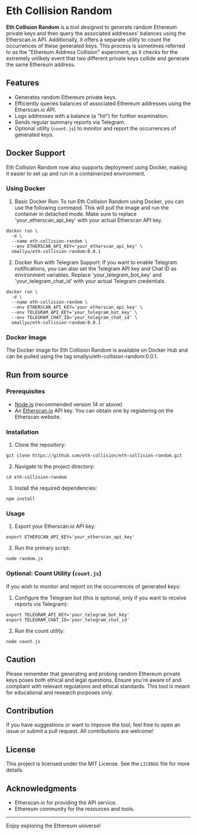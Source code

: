 # Eth Collision Random

**Eth Collision Random** is a tool designed to generate random Ethereum private keys and then query the associated addresses' balances using the Etherscan.io API. Additionally, it offers a separate utility to count the occurrences of these generated keys. This process is sometimes referred to as the "Ethereum Address Collision" experiment, as it checks for the extremely unlikely event that two different private keys collide and generate the same Ethereum address.

## Features

- Generates random Ethereum private keys.
- Efficiently queries balances of associated Ethereum addresses using the Etherscan.io API.
- Logs addresses with a balance (a "hit") for further examination.
- Sends regular summary reports via Telegram.
- Optional utility (`count.js`) to monitor and report the occurrences of generated keys.


## Docker Support

Eth Collision Random now also supports deployment using Docker, making it easier to set up and run in a containerized environment.

### Using Docker

1. Basic Docker Run: To run Eth Collision Random using Docker, you can use the following command. This will pull the image and run the container in detached mode. Make sure to replace 'your_etherscan_api_key' with your actual Etherscan API key.

```
docker run \
  -d \
  --name eth-collision-random \
  --env ETHERSCAN_API_KEY='your_etherscan_api_key' \
  smallyu/eth-collision-random:0.0.1
```

2. Docker Run with Telegram Support: If you want to enable Telegram notifications, you can also set the Telegram API key and Chat ID as environment variables. Replace 'your_telegram_bot_key' and 'your_telegram_chat_id' with your actual Telegram credentials.

```
docker run \
  -d \
  --name eth-collision-random \
  --env ETHERSCAN_API_KEY='your_etherscan_api_key' \
  --env TELEGRAM_API_KEY='your_telegram_bot_key' \
  --env TELEGRAM_CHAT_ID='your_telegram_chat_id' \
  smallyu/eth-collision-random:0.0.1
```

### Docker Image

The Docker image for Eth Collision Random is available on Docker Hub and can be pulled using the tag smallyu/eth-collision-random:0.0.1.

## Run from source

### Prerequisites

- [Node.js](https://nodejs.org/) (recommended version 14 or above)
- An [Etherscan.io](https://etherscan.io/) API key. You can obtain one by registering on the Etherscan website.

### Installation

1. Clone the repository:

```
git clone https://github.com/eth-collision/eth-collision-random.git
```


2. Navigate to the project directory:

```
cd eth-collision-random
```


3. Install the required dependencies:

```
npm install
```


### Usage

1. Export your Etherscan.io API key:


```
export ETHERSCAN_API_KEY='your_etherscan_api_key'
```


2. Run the primary script:

```
node random.js
```


### Optional: Count Utility (`count.js`)

If you wish to monitor and report on the occurrences of generated keys:

1. Configure the Telegram bot (this is optional, only if you want to receive reports via Telegram):


```
export TELEGRAM_API_KEY='your_telegram_bot_key'
export TELEGRAM_CHAT_ID='your_telegram_chat_id'
```


2. Run the count utility:


```
node count.js
```


## Caution

Please remember that generating and probing random Ethereum private keys poses both ethical and legal questions. Ensure you're aware of and compliant with relevant regulations and ethical standards. This tool is meant for educational and research purposes only.

## Contribution

If you have suggestions or want to improve the tool, feel free to open an issue or submit a pull request. All contributions are welcome!

## License

This project is licensed under the MIT License. See the `LICENSE` file for more details.

## Acknowledgments

- Etherscan.io for providing the API service.
- Ethereum community for the resources and tools.

---

Enjoy exploring the Ethereum universe!
